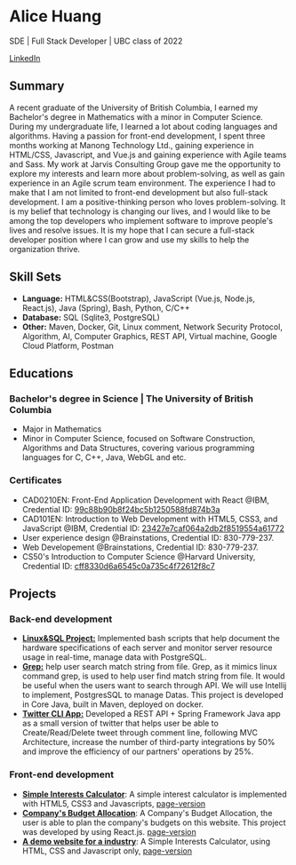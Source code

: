# Alice Huang
SDE | Full Stack Developer | UBC class of 2022

[LinkedIn](https://www.linkedin.com/in/xiaoshan-huang-a89799201/)
## Summary
A recent graduate of the University of British Columbia, I earned my Bachelor's degree in Mathematics with a minor in Computer Science. During my undergraduate life, I learned a lot about coding languages and algorithms. Having a passion for front-end development, I spent three months working at Manong Technology Ltd., gaining experience in HTML/CSS, Javascript, and Vue.js and gaining experience with Agile teams and Sass. My work at Jarvis Consulting Group gave me the opportunity to explore my interests and learn more about problem-solving, as well as gain experience in an Agile scrum team environment. The experience I had to make that I am not limited to front-end development but also full-stack development. I am a positive-thinking person who loves problem-solving. It is my belief that technology is changing our lives, and I would like to be among the top developers who implement software to improve people's lives and resolve issues. It is my hope that I can secure a full-stack developer position where I can grow and use my skills to help the organization thrive.

## Skill Sets
- <b>Language:</b> HTML&CSS(Bootstrap), JavaScript (Vue.js, Node.js, React.js), Java (Spring), Bash, Python, C/C++
- <b>Database:</b>  SQL (Sqlite3, PostgreSQL)
- <b>Other:</b> Maven, Docker, Git, Linux comment, Network Security Protocol, Algorithm, AI, Computer Graphics, REST
API, Virtual machine, Google Cloud Platform, Postman

## Educations

### Bachelor's degree in Science | The University of British Columbia
- Major in Mathematics
- Minor in Computer Science, focused on Software Construction, Algorithms and Data Structures, covering various programming languages for C, C++, Java, WebGL and etc.

### Certificates
- CAD0210EN: Front-End Application Development with React @IBM, Credential ID: [99c88b90b8f24bc5b1250588fd874b3a](https://courses.edx.org/certificates/99c88b90b8f24bc5b1250588fd874b3a)
- CAD101EN: Introduction to Web Development with HTML5, CSS3, and JavaScript @IBM, Credential ID: [23427e7caf064a2db2f8519554a61772](https://courses.edx.org/certificates/23427e7caf064a2db2f8519554a61772)
- User experience design @Brainstations, Credential ID: 830-779-237.
- Web Developement @Brainstations, Credential ID: 830-779-237.
- CS50's Introduction to Computer Science @Harvard University, Credential ID: [cff8330d6a6545c0a735c4f72612f8c7](https://courses.edx.org/certificates/cff8330d6a6545c0a735c4f72612f8c7)

## Projects

### Back-end development

- <b>[Linux&SQL Project:](https://github.com/jarviscanada/jarvis_data_eng_AliceHuang/tree/develop/linux_sql)</b> Implemented bash scripts that help document the hardware specifications of each server and monitor server resource usage in real-time, manage data with PostgreSQL.
- <b>[Grep:](https://github.com/jarviscanada/jarvis_data_eng_AliceHuang/tree/develop/core_java/grep)</b> help user search match string from file. Grep, as it mimics linux command grep, is used to help user find match string from file. It would be useful when the users want to search through API. We will use Intellij to implement, PostgresSQL to manage Datas. This project is developed in Core Java, built in Maven, deployed on docker.
- <b>[Twitter CLI App:](https://github.com/jarviscanada/jarvis_data_eng_AliceHuang/tree/feature/TwitterApp/core_java/twitter)</b> Developed a REST API + Spring Framework Java app as a small version of twitter that helps user be able to
Create/Read/Delete tweet through comment line, following MVC Architecture, increase the number of third-party integrations by 50% and improve the efficiency of our partners' operations by 25%.

### Front-end development

- <b>[Simple Interests Calculator](https://github.com/aliceh233/vftvk-Simple-Interest-Calculator)</b>: A simple interest calculator is implemented with HTML5, CSS3 and Javascripts, [page-version](https://aliceh233.github.io/vftvk-Simple-Interest-Calculator/)
- <b>[Company's Budget Allocation](https://github.com/aliceh233/ejtos-react_budget_app)</b>: A Company's Budget Allocation, the user is able to plan the company's budgets on this website. This project was developed by using React.js. [page-version](https://aliceh233.github.io/ejtos-react_budget_app/)
- <b>[A demo website for a industry](https://github.com/aliceh233/IndustryWebsiteDemo)</b>: A Simple Interests Calculator, using HTML, CSS and Javascript only, [page-version](https://aliceh233.github.io/IndustryWebsiteDemo/)
